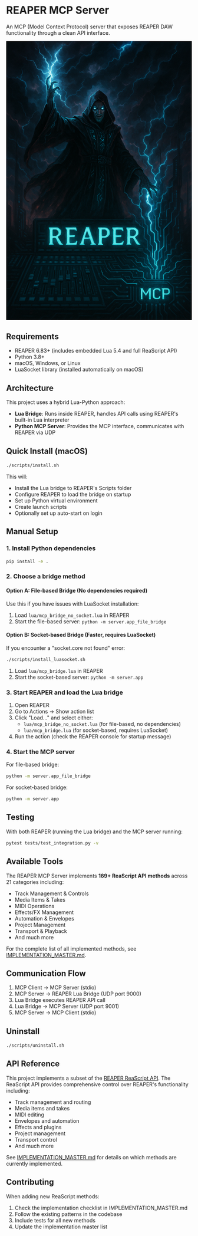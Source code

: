 # REAPER MCP Server

An MCP (Model Context Protocol) server that exposes REAPER DAW functionality through a clean API interface.

![REAPER MCP Server](assets/repo-readme-image.png)

## Requirements

- REAPER 6.83+ (includes embedded Lua 5.4 and full ReaScript API)
- Python 3.8+
- macOS, Windows, or Linux
- LuaSocket library (installed automatically on macOS)

## Architecture

This project uses a hybrid Lua-Python approach:
- **Lua Bridge**: Runs inside REAPER, handles API calls using REAPER's built-in Lua interpreter
- **Python MCP Server**: Provides the MCP interface, communicates with REAPER via UDP

## Quick Install (macOS)

```bash
./scripts/install.sh
```

This will:
- Install the Lua bridge to REAPER's Scripts folder
- Configure REAPER to load the bridge on startup
- Set up Python virtual environment
- Create launch scripts
- Optionally set up auto-start on login

## Manual Setup

### 1. Install Python dependencies

```bash
pip install -e .
```

### 2. Choose a bridge method

#### Option A: File-based Bridge (No dependencies required)

Use this if you have issues with LuaSocket installation:

1. Load `lua/mcp_bridge_no_socket.lua` in REAPER
2. Start the file-based server: `python -m server.app_file_bridge`

#### Option B: Socket-based Bridge (Faster, requires LuaSocket)

If you encounter a "socket.core not found" error:

```bash
./scripts/install_luasocket.sh
```

1. Load `lua/mcp_bridge.lua` in REAPER
2. Start the socket-based server: `python -m server.app`

### 3. Start REAPER and load the Lua bridge

1. Open REAPER
2. Go to Actions → Show action list
3. Click "Load..." and select either:
   - `lua/mcp_bridge_no_socket.lua` (for file-based, no dependencies)
   - `lua/mcp_bridge.lua` (for socket-based, requires LuaSocket)
4. Run the action (check the REAPER console for startup message)

### 4. Start the MCP server

For file-based bridge:
```bash
python -m server.app_file_bridge
```

For socket-based bridge:
```bash
python -m server.app
```

## Testing

With both REAPER (running the Lua bridge) and the MCP server running:

```bash
pytest tests/test_integration.py -v
```

## Available Tools

The REAPER MCP Server implements **169+ ReaScript API methods** across 21 categories including:
- Track Management & Controls
- Media Items & Takes
- MIDI Operations
- Effects/FX Management
- Automation & Envelopes
- Project Management
- Transport & Playback
- And much more

For the complete list of all implemented methods, see [IMPLEMENTATION_MASTER.md](IMPLEMENTATION_MASTER.md).

## Communication Flow

1. MCP Client → MCP Server (stdio)
2. MCP Server → REAPER Lua Bridge (UDP port 9000)
3. Lua Bridge executes REAPER API call
4. Lua Bridge → MCP Server (UDP port 9001)
5. MCP Server → MCP Client (stdio)

## Uninstall

```bash
./scripts/uninstall.sh
```

## API Reference

This project implements a subset of the [REAPER ReaScript API](https://www.reaper.fm/sdk/reascript/reascripthelp.html). The ReaScript API provides comprehensive control over REAPER's functionality including:

- Track management and routing
- Media items and takes
- MIDI editing
- Envelopes and automation  
- Effects and plugins
- Project management
- Transport control
- And much more

See [IMPLEMENTATION_MASTER.md](IMPLEMENTATION_MASTER.md) for details on which methods are currently implemented.

## Contributing

When adding new ReaScript methods:
1. Check the implementation checklist in IMPLEMENTATION_MASTER.md
2. Follow the existing patterns in the codebase
3. Include tests for all new methods
4. Update the implementation master list